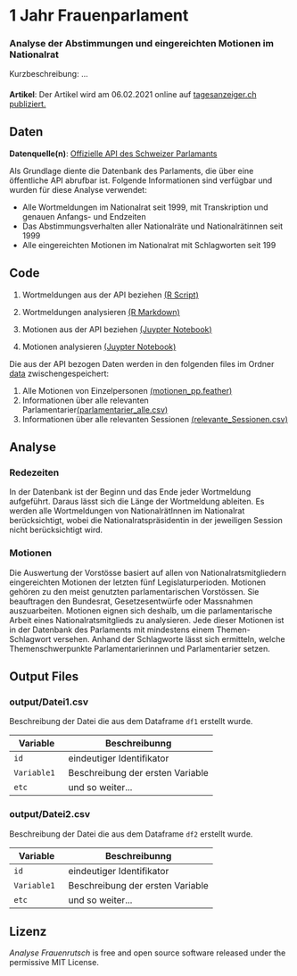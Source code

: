 # 1 Jahr Frauenparlament

### Analyse der Abstimmungen und eingereichten Motionen im Nationalrat

<!---
optional folgendermassen Bild einfügen:
![Trump Hate](dt.png)
Source: [Gage Skidmore](https://www.flickr.com/photos/gageskidmore/32758233090)>)
--->

Kurzbeschreibung: ...

#### 

**Artikel**: Der Artikel wird am 06.02.2021 online auf [tagesanzeiger.ch publiziert.](https://www.tagesanzeiger.ch)

## Daten

**Datenquelle(n)**:  [Offizielle API des Schweizer Parlamants](https://pragmatiqa.com/xodata/odatadir.html) 

Als Grundlage diente die Datenbank des Parlaments, die über eine öffentliche API abrufbar ist. Folgende Informationen sind verfügbar und wurden für diese Analyse verwendet:

- Alle Wortmeldungen im Nationalrat seit 1999, mit Transkription und genauen Anfangs- und Endzeiten
- Das Abstimmungsverhalten aller Nationalräte und Nationalrätinnen seit 1999
- Alle eingereichten Motionen im Nationalrat mit Schlagworten seit 199


## Code

1. Wortmeldungen aus der API beziehen [(R Script)](1_API_Wortmeldungen.R)

2. Wortmeldungen analysieren [(R Markdown)](2_Wortmeldungen.Rmd)

3. Motionen aus der API beziehen [(Juypter Notebook)](asdf)

4. Motionen analysieren [(Juypter Notebook)](asdf)

Die aus der API bezogen Daten werden in den folgenden files im Ordner [data](data) zwischengespeichert:
1. Alle Motionen von Einzelpersonen [(motionen_pp.feather)](data/motionen_pp.feather)
2. Informationen über alle relevanten Parlamentarier[(parlamentarier_alle.csv)](data/parlamentarier_alle.csv)
3. Informationen über alle relevanten Sessionen [(relevante_Sessionen.csv)](data/relevante_Sessionen.csv)



## Analyse

### Redezeiten

In der Datenbank ist der Beginn und das Ende jeder Wortmeldung aufgeführt. Daraus lässt sich die Länge der Wortmeldung ableiten. Es werden alle Wortmeldungen von NationalrätInnen im Nationalrat berücksichtigt, wobei die Nationalratspräsidentin in der jeweiligen Session nicht berücksichtigt wird. 

### Motionen

Die Auswertung der Vorstösse basiert auf allen von Nationalratsmitgliedern eingereichten Motionen der letzten fünf Legislaturperioden. Motionen gehören zu den meist genutzten parlamentarischen Vorstössen. Sie beauftragen den Bundesrat, Gesetzesentwürfe oder Massnahmen auszuarbeiten. Motionen eignen sich deshalb, um die parlamentarische Arbeit eines Nationalratsmitglieds zu analysieren. Jede dieser Motionen ist in der Datenbank des Parlaments mit mindestens einem Themen-Schlagwort versehen. Anhand der Schlagworte lässt sich ermitteln, welche Themenschwerpunkte Parlamentarierinnen und Parlamentarier setzen.



## Output Files

### output/Datei1.csv

Beschreibung der Datei die aus dem Dataframe `df1` erstellt wurde.

| Variable     | Beschreibunng                    |
| ------------ | -------------------------------- |
| `id `        | eindeutiger Identifikator        |
| `Variable1 ` | Beschreibung der ersten Variable |
| `etc `       | und so weiter...                 |


### output/Datei2.csv

Beschreibung der Datei die aus dem Dataframe `df2` erstellt wurde.

| Variable     | Beschreibunng                    |
| ------------ | -------------------------------- |
| `id `        | eindeutiger Identifikator        |
| `Variable1 ` | Beschreibung der ersten Variable |
| `etc `       | und so weiter...                 |


## Lizenz

*Analyse Frauenrutsch* is free and open source software released under the permissive MIT License.
